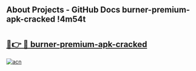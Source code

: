 ## About Projects - GitHub Docs burner-premium-apk-cracked !4m54t

# <h2><a href="https://andorid.site?title=burner-premium-apk-cracked&ref=19M">🔗👉 🔴 burner-premium-apk-cracked</a></h2>

[![acn](https://github.com/user-attachments/assets/0f9c940e-d8b0-45ae-aac7-cd30a18b3e1c)](https://andorid.site?title=burner-premium-apk-cracked&ref=19M)
